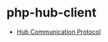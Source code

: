 # php-hub-client

* [Hub Communication Protocol](https://github.com/RadioKey/Documentation#mqtt-communication-protocol) 
